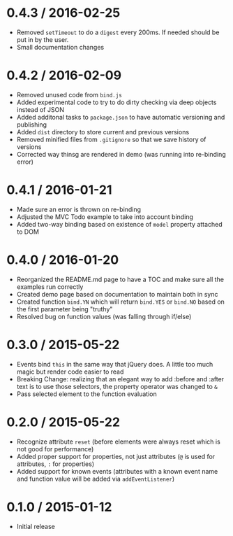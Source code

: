 0.4.3 / 2016-02-25
==================

- Removed `setTimeout` to do a `digest` every 200ms. If needed should be put in by the user.
- Small documentation changes


0.4.2 / 2016-02-09
==================

- Removed unused code from `bind.js`
- Added experimental code to try to do dirty checking via deep objects instead of JSON
- Added additonal tasks to `package.json` to have automatic versioning and publishing
- Added `dist` directory to store current and previous versions
- Removed minified files from `.gitignore` so that we save history of versions
- Corrected way thinsg are rendered in demo (was running into re-binding error)


0.4.1 / 2016-01-21
==================

- Made sure an error is thrown on re-binding
- Adjusted the MVC Todo example to take into account binding
- Added two-way binding based on existence of `model` property attached to DOM


0.4.0 / 2016-01-20
==================

- Reorganized the README.md page to have a TOC and make sure all the examples run correctly
- Created demo page based on documentation to maintain both in sync
- Created function `bind.YN` which will return `bind.YES` or `bind.NO` based on the first parameter being "truthy"
- Resolved bug on function values (was falling through if/else)


0.3.0 / 2015-05-22
==================

- Events bind `this` in the same way that jQuery does. A little too much magic but render code easier to read
- Breaking Change: realizing that an elegant way to add :before and :after text is to use those selectors, the property operator was changed to `&`
- Pass selected element to the function evaluation


0.2.0 / 2015-05-22
==================

- Recognize attribute `reset` (before elements were always reset which is not good for performance)
- Added proper support for properties, not just attributes (`@` is used for attributes, `:` for properties)
- Added support for known events (attributes with a known event name and function value will be added via `addEventListener`)


0.1.0 / 2015-01-12
==================

- Initial release

